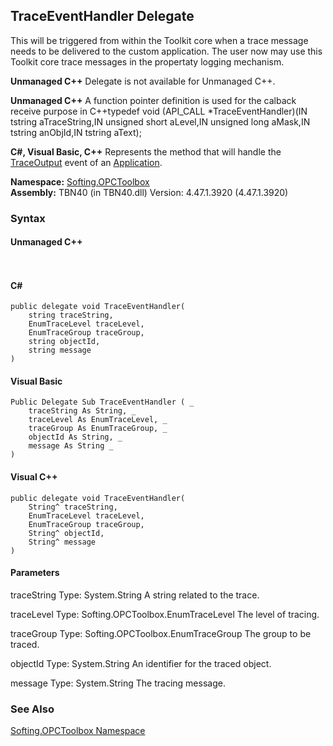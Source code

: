 ## **TraceEventHandler Delegate**

This will be triggered from within the Toolkit core when a trace message needs to be delivered to the custom application. The user now may use this Toolkit core trace messages in the propertaty logging mechanism.

**Unmanaged C++** Delegate is not available for Unmanaged C++.

**Unmanaged C++** A function pointer definition is used for the calback receive purpose in C++typedef void (API_CALL *TraceEventHandler)(IN tstring aTraceString,IN unsigned short aLevel,IN unsigned long aMask,IN tstring anObjId,IN tstring aText);

**C#, Visual Basic, C++** Represents the method that will handle the [TraceOutput](E_Softing_OPCToolbox_Client_Application_TraceOutput.htm) event of an [Application](T_Softing_OPCToolbox_Client_Application.htm).

**Namespace:** [Softing.OPCToolbox](N_Softing_OPCToolbox.htm)  
**Assembly:** TBN40 (in TBN40.dll) Version: 4.47.1.3920 (4.47.1.3920)

### Syntax

#### Unmanaged C++
```
	
```
#### C#
```
public delegate void TraceEventHandler(
	string traceString,
	EnumTraceLevel traceLevel,
	EnumTraceGroup traceGroup,
	string objectId,
	string message
)

```

#### Visual Basic
```
Public Delegate Sub TraceEventHandler ( _
	traceString As String, _
	traceLevel As EnumTraceLevel, _
	traceGroup As EnumTraceGroup, _
	objectId As String, _
	message As String _
)

```
#### Visual C++
```
public delegate void TraceEventHandler(
	String^ traceString, 
	EnumTraceLevel traceLevel, 
	EnumTraceGroup traceGroup, 
	String^ objectId, 
	String^ message
)

```

#### Parameters

traceString
Type: System.String
A string related to the trace.

traceLevel
Type: Softing.OPCToolbox.EnumTraceLevel
The level of tracing.

traceGroup
Type: Softing.OPCToolbox.EnumTraceGroup
The group to be traced.

objectId
Type: System.String
An identifier for the traced object.

message
Type: System.String
The tracing message.

### See Also

[Softing.OPCToolbox Namespace](N_Softing_OPCToolbox.htm)